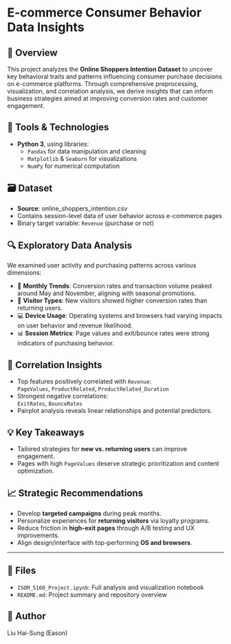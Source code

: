 # E-commerce Consumer Behavior Data Insights

## 📌 Overview
This project analyzes the **Online Shoppers Intention Dataset** to uncover key behavioral traits and patterns influencing consumer purchase decisions on e-commerce platforms. Through comprehensive preprocessing, visualization, and correlation analysis, we derive insights that can inform business strategies aimed at improving conversion rates and customer engagement.

## 🧰 Tools & Technologies
- **Python 3**, using libraries:
  - `Pandas` for data manipulation and cleaning
  - `Matplotlib` & `Seaborn` for visualizations
  - `NumPy` for numerical computation

## 🗃 Dataset
- **Source**: online_shoppers_intention.csv
- Contains session-level data of user behavior across e-commerce pages
- Binary target variable: `Revenue` (purchase or not)

## 🔍 Exploratory Data Analysis
We examined user activity and purchasing patterns across various dimensions:
- 📅 **Monthly Trends**: Conversion rates and transaction volume peaked around May and November, aligning with seasonal promotions.
- 🔁 **Visitor Types**: New visitors showed higher conversion rates than returning users.
- 💻 **Device Usage**: Operating systems and browsers had varying impacts on user behavior and revenue likelihood.
- 📊 **Session Metrics**: Page values and exit/bounce rates were strong indicators of purchasing behavior.

## 🔗 Correlation Insights
- Top features positively correlated with `Revenue`:  
  `PageValues`, `ProductRelated`, `ProductRelated_Duration`
- Strongest negative correlations:  
  `ExitRates`, `BounceRates`
- Pairplot analysis reveals linear relationships and potential predictors.

## 💡 Key Takeaways
- Tailored strategies for **new vs. returning users** can improve engagement.
- Pages with high `PageValues` deserve strategic prioritization and content optimization.

## 📈 Strategic Recommendations
- Develop **targeted campaigns** during peak months.
- Personalize experiences for **returning visitors** via loyalty programs.
- Reduce friction in **high-exit pages** through A/B testing and UX improvements.
- Align design/interface with top-performing **OS and browsers**.

---

## 📁 Files
- `ISOM_5160_Project.ipynb`: Full analysis and visualization notebook
- `README.md`: Project summary and repository overview

## 👤 Author
Liu Hai-Sung (Eason)  
